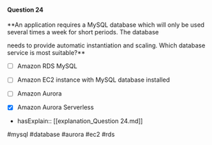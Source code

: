 #### Question  24


**An application requires a MySQL database which will only be used several times a week for short periods. The database

needs to provide automatic instantiation and scaling. Which database service is most suitable?**


- [ ] Amazon RDS MySQL


- [ ] Amazon EC2 instance with MySQL database installed


- [ ] Amazon Aurora


- [x] Amazon Aurora Serverless



- hasExplain:: [[explanation_Question  24.md]]

#mysql #database #aurora #ec2 #rds 